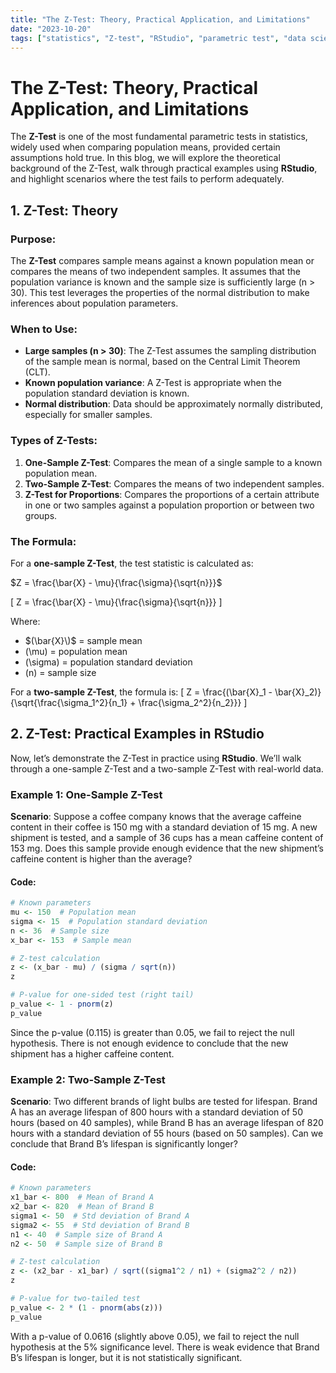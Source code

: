 ```yaml
---
title: "The Z-Test: Theory, Practical Application, and Limitations"
date: "2023-10-20"
tags: ["statistics", "Z-test", "RStudio", "parametric test", "data science"]
---
```


# The Z-Test: Theory, Practical Application, and Limitations

The **Z-Test** is one of the most fundamental parametric tests in statistics, widely used when comparing population means, provided certain assumptions hold true. In this blog, we will explore the theoretical background of the Z-Test, walk through practical examples using **RStudio**, and highlight scenarios where the test fails to perform adequately.

## 1. Z-Test: Theory

### Purpose:
The **Z-Test** compares sample means against a known population mean or compares the means of two independent samples. It assumes that the population variance is known and the sample size is sufficiently large (n > 30). This test leverages the properties of the normal distribution to make inferences about population parameters.

### When to Use:
- **Large samples (n > 30)**: The Z-Test assumes the sampling distribution of the sample mean is normal, based on the Central Limit Theorem (CLT). 
- **Known population variance**: A Z-Test is appropriate when the population standard deviation is known.
- **Normal distribution**: Data should be approximately normally distributed, especially for smaller samples.

### Types of Z-Tests:
1. **One-Sample Z-Test**: Compares the mean of a single sample to a known population mean.
2. **Two-Sample Z-Test**: Compares the means of two independent samples.
3. **Z-Test for Proportions**: Compares the proportions of a certain attribute in one or two samples against a population proportion or between two groups.

### The Formula:
For a **one-sample Z-Test**, the test statistic is calculated as:

$Z = \frac{\bar{X} - \mu}{\frac{\sigma}{\sqrt{n}}}$

\[
Z = \frac{\bar{X} - \mu}{\frac{\sigma}{\sqrt{n}}}
\]

Where:
-  $(\bar{X}\)$ = sample mean
- \(\mu\) = population mean
- \(\sigma\) = population standard deviation
- \(n\) = sample size

For a **two-sample Z-Test**, the formula is:
\[
Z = \frac{(\bar{X}_1 - \bar{X}_2)}{\sqrt{\frac{\sigma_1^2}{n_1} + \frac{\sigma_2^2}{n_2}}}
\]

## 2. Z-Test: Practical Examples in RStudio

Now, let’s demonstrate the Z-Test in practice using **RStudio**. We’ll walk through a one-sample Z-Test and a two-sample Z-Test with real-world data.

### Example 1: One-Sample Z-Test

**Scenario**: Suppose a coffee company knows that the average caffeine content in their coffee is 150 mg with a standard deviation of 15 mg. A new shipment is tested, and a sample of 36 cups has a mean caffeine content of 153 mg. Does this sample provide enough evidence that the new shipment’s caffeine content is higher than the average?

#### Code:
```r
# Known parameters
mu <- 150  # Population mean
sigma <- 15  # Population standard deviation
n <- 36  # Sample size
x_bar <- 153  # Sample mean

# Z-test calculation
z <- (x_bar - mu) / (sigma / sqrt(n))
z

# P-value for one-sided test (right tail)
p_value <- 1 - pnorm(z)
p_value
```
Since the p-value (0.115) is greater than 0.05, we fail to reject the null hypothesis. There is not enough evidence to conclude that the new shipment has a higher caffeine content.

### Example 2: Two-Sample Z-Test

**Scenario**: Two different brands of light bulbs are tested for lifespan. Brand A has an average lifespan of 800 hours with a standard deviation of 50 hours (based on 40 samples), while Brand B has an average lifespan of 820 hours with a standard deviation of 55 hours (based on 50 samples). Can we conclude that Brand B’s lifespan is significantly longer?


#### Code:
```r
# Known parameters
x1_bar <- 800  # Mean of Brand A
x2_bar <- 820  # Mean of Brand B
sigma1 <- 50  # Std deviation of Brand A
sigma2 <- 55  # Std deviation of Brand B
n1 <- 40  # Sample size of Brand A
n2 <- 50  # Sample size of Brand B

# Z-test calculation
z <- (x2_bar - x1_bar) / sqrt((sigma1^2 / n1) + (sigma2^2 / n2))
z

# P-value for two-tailed test
p_value <- 2 * (1 - pnorm(abs(z)))
p_value

```

With a p-value of 0.0616 (slightly above 0.05), we fail to reject the null hypothesis at the 5% significance level. There is weak evidence that Brand B’s lifespan is longer, but it is not statistically significant.

